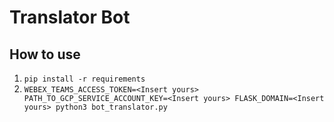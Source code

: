 # Translator Bot
## How to use
1) ```pip install -r requirements```
2) ```WEBEX_TEAMS_ACCESS_TOKEN=<Insert yours>  PATH_TO_GCP_SERVICE_ACCOUNT_KEY=<Insert yours> FLASK_DOMAIN=<Insert yours> python3 bot_translator.py```
